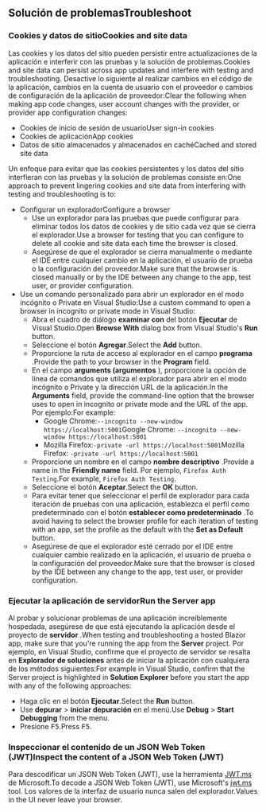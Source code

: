 ## <a name="troubleshoot"></a><span data-ttu-id="ca163-101">Solución de problemas</span><span class="sxs-lookup"><span data-stu-id="ca163-101">Troubleshoot</span></span>

### <a name="cookies-and-site-data"></a><span data-ttu-id="ca163-102">Cookies y datos de sitio</span><span class="sxs-lookup"><span data-stu-id="ca163-102">Cookies and site data</span></span>

<span data-ttu-id="ca163-103">Las cookies y los datos del sitio pueden persistir entre actualizaciones de la aplicación e interferir con las pruebas y la solución de problemas.</span><span class="sxs-lookup"><span data-stu-id="ca163-103">Cookies and site data can persist across app updates and interfere with testing and troubleshooting.</span></span> <span data-ttu-id="ca163-104">Desactive lo siguiente al realizar cambios en el código de la aplicación, cambios en la cuenta de usuario con el proveedor o cambios de configuración de la aplicación de proveedor:</span><span class="sxs-lookup"><span data-stu-id="ca163-104">Clear the following when making app code changes, user account changes with the provider, or provider app configuration changes:</span></span>

* <span data-ttu-id="ca163-105">Cookies de inicio de sesión de usuario</span><span class="sxs-lookup"><span data-stu-id="ca163-105">User sign-in cookies</span></span>
* <span data-ttu-id="ca163-106">Cookies de aplicación</span><span class="sxs-lookup"><span data-stu-id="ca163-106">App cookies</span></span>
* <span data-ttu-id="ca163-107">Datos de sitio almacenados y almacenados en caché</span><span class="sxs-lookup"><span data-stu-id="ca163-107">Cached and stored site data</span></span>

<span data-ttu-id="ca163-108">Un enfoque para evitar que las cookies persistentes y los datos del sitio interfieran con las pruebas y la solución de problemas consiste en:</span><span class="sxs-lookup"><span data-stu-id="ca163-108">One approach to prevent lingering cookies and site data from interfering with testing and troubleshooting is to:</span></span>

* <span data-ttu-id="ca163-109">Configurar un explorador</span><span class="sxs-lookup"><span data-stu-id="ca163-109">Configure a browser</span></span>
  * <span data-ttu-id="ca163-110">Use un explorador para las pruebas que puede configurar para eliminar todos los datos de cookies y de sitio cada vez que se cierra el explorador.</span><span class="sxs-lookup"><span data-stu-id="ca163-110">Use a browser for testing that you can configure to delete all cookie and site data each time the browser is closed.</span></span>
  * <span data-ttu-id="ca163-111">Asegúrese de que el explorador se cierra manualmente o mediante el IDE entre cualquier cambio en la aplicación, el usuario de prueba o la configuración del proveedor.</span><span class="sxs-lookup"><span data-stu-id="ca163-111">Make sure that the browser is closed manually or by the IDE between any change to the app, test user, or provider configuration.</span></span>
* <span data-ttu-id="ca163-112">Use un comando personalizado para abrir un explorador en el modo incógnito o Private en Visual Studio:</span><span class="sxs-lookup"><span data-stu-id="ca163-112">Use a custom command to open a browser in incognito or private mode in Visual Studio:</span></span>
  * <span data-ttu-id="ca163-113">Abra el cuadro de diálogo **examinar con** del botón **Ejecutar** de Visual Studio.</span><span class="sxs-lookup"><span data-stu-id="ca163-113">Open **Browse With** dialog box from Visual Studio's **Run** button.</span></span>
  * <span data-ttu-id="ca163-114">Seleccione el botón **Agregar**.</span><span class="sxs-lookup"><span data-stu-id="ca163-114">Select the **Add** button.</span></span>
  * <span data-ttu-id="ca163-115">Proporcione la ruta de acceso al explorador en el campo **programa** .</span><span class="sxs-lookup"><span data-stu-id="ca163-115">Provide the path to your browser in the **Program** field.</span></span>
  * <span data-ttu-id="ca163-116">En el campo **arguments (argumentos** ), proporcione la opción de línea de comandos que utiliza el explorador para abrir en el modo incógnito o Private y la dirección URL de la aplicación.</span><span class="sxs-lookup"><span data-stu-id="ca163-116">In the **Arguments** field, provide the command-line option that the browser uses to open in incognito or private mode and the URL of the app.</span></span> <span data-ttu-id="ca163-117">Por ejemplo:</span><span class="sxs-lookup"><span data-stu-id="ca163-117">For example:</span></span>
    * <span data-ttu-id="ca163-118">Google Chrome:`--incognito --new-window https://localhost:5001`</span><span class="sxs-lookup"><span data-stu-id="ca163-118">Google Chrome: `--incognito --new-window https://localhost:5001`</span></span>
    * <span data-ttu-id="ca163-119">Mozilla Firefox:`-private -url https://localhost:5001`</span><span class="sxs-lookup"><span data-stu-id="ca163-119">Mozilla Firefox: `-private -url https://localhost:5001`</span></span>
  * <span data-ttu-id="ca163-120">Proporcione un nombre en el campo **nombre descriptivo** .</span><span class="sxs-lookup"><span data-stu-id="ca163-120">Provide a name in the **Friendly name** field.</span></span> <span data-ttu-id="ca163-121">Por ejemplo, `Firefox Auth Testing`.</span><span class="sxs-lookup"><span data-stu-id="ca163-121">For example, `Firefox Auth Testing`.</span></span>
  * <span data-ttu-id="ca163-122">Seleccione el botón **Aceptar**.</span><span class="sxs-lookup"><span data-stu-id="ca163-122">Select the **OK** button.</span></span>
  * <span data-ttu-id="ca163-123">Para evitar tener que seleccionar el perfil de explorador para cada iteración de pruebas con una aplicación, establezca el perfil como predeterminado con el botón **establecer como predeterminado** .</span><span class="sxs-lookup"><span data-stu-id="ca163-123">To avoid having to select the browser profile for each iteration of testing with an app, set the profile as the default with the **Set as Default** button.</span></span>
  * <span data-ttu-id="ca163-124">Asegúrese de que el explorador esté cerrado por el IDE entre cualquier cambio realizado en la aplicación, el usuario de prueba o la configuración del proveedor.</span><span class="sxs-lookup"><span data-stu-id="ca163-124">Make sure that the browser is closed by the IDE between any change to the app, test user, or provider configuration.</span></span>

### <a name="run-the-server-app"></a><span data-ttu-id="ca163-125">Ejecutar la aplicación de servidor</span><span class="sxs-lookup"><span data-stu-id="ca163-125">Run the Server app</span></span>

<span data-ttu-id="ca163-126">Al probar y solucionar problemas de una aplicación increíblemente hospedada, asegúrese de que está ejecutando la aplicación desde el proyecto de **servidor** .</span><span class="sxs-lookup"><span data-stu-id="ca163-126">When testing and troubleshooting a hosted Blazor app, make sure that you're running the app from the **Server** project.</span></span> <span data-ttu-id="ca163-127">Por ejemplo, en Visual Studio, confirme que el proyecto de servidor se resalta en **Explorador de soluciones** antes de iniciar la aplicación con cualquiera de los métodos siguientes:</span><span class="sxs-lookup"><span data-stu-id="ca163-127">For example in Visual Studio, confirm that the Server project is highlighted in **Solution Explorer** before you start the app with any of the following approaches:</span></span>

* <span data-ttu-id="ca163-128">Haga clic en el botón **Ejecutar**.</span><span class="sxs-lookup"><span data-stu-id="ca163-128">Select the **Run** button.</span></span>
* <span data-ttu-id="ca163-129">Use **depurar**  >  **iniciar depuración** en el menú.</span><span class="sxs-lookup"><span data-stu-id="ca163-129">Use **Debug** > **Start Debugging** from the menu.</span></span>
* <span data-ttu-id="ca163-130">Presione <kbd>F5</kbd>.</span><span class="sxs-lookup"><span data-stu-id="ca163-130">Press <kbd>F5</kbd>.</span></span>

### <a name="inspect-the-content-of-a-json-web-token-jwt"></a><span data-ttu-id="ca163-131">Inspeccionar el contenido de un JSON Web Token (JWT)</span><span class="sxs-lookup"><span data-stu-id="ca163-131">Inspect the content of a JSON Web Token (JWT)</span></span>

<span data-ttu-id="ca163-132">Para descodificar un JSON Web Token (JWT), use la herramienta [JWT.ms](https://jwt.ms/) de Microsoft.</span><span class="sxs-lookup"><span data-stu-id="ca163-132">To decode a JSON Web Token (JWT), use Microsoft's [jwt.ms](https://jwt.ms/) tool.</span></span> <span data-ttu-id="ca163-133">Los valores de la interfaz de usuario nunca salen del explorador.</span><span class="sxs-lookup"><span data-stu-id="ca163-133">Values in the UI never leave your browser.</span></span>
